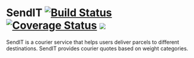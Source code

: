 # SendIT   [![Build Status](https://travis-ci.org/Manorlds-Eaglespark/SendIT.svg?branch=api)](https://travis-ci.org/Manorlds-Eaglespark/SendIT)   [![Coverage Status](https://coveralls.io/repos/github/Manorlds-Eaglespark/SendIT/badge.svg)](https://coveralls.io/github/Manorlds-Eaglespark/SendIT)   <a href="https://codeclimate.com/github/Manorlds-Eaglespark/SendIT/maintainability"><img src="https://api.codeclimate.com/v1/badges/6e809a652b8b095e970b/maintainability" /></a>
SendIT is a courier service that helps users deliver parcels to different destinations. SendIT provides courier quotes based on weight categories. 

